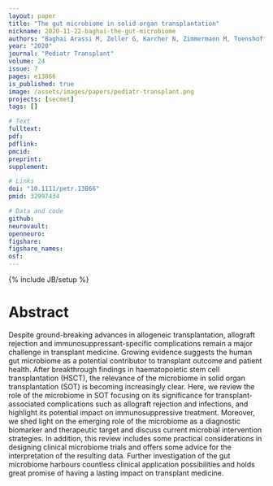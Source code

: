 ```yaml
---
layout: paper
title: "The gut microbiome in solid organ transplantation"
nickname: 2020-11-22-baghai-the-gut-microbiome
authors: "Baghai Arassi M, Zeller G, Karcher N, Zimmermann M, Toenshoff B"
year: "2020"
journal: "Pediatr Transplant"
volume: 24
issue: 7
pages: e13866
is_published: true
image: /assets/images/papers/pediatr-transplant.png
projects: [secmet]
tags: []

# Text
fulltext:
pdf:
pdflink:
pmcid: 
preprint:
supplement:

# Links
doi: "10.1111/petr.13866"
pmid: 32997434

# Data and code
github:
neurovault:
openneuro:
figshare:
figshare_names:
osf:
---
```

{% include JB/setup %}

# Abstract

Despite ground-breaking advances in allogeneic transplantation, allograft rejection and immunosuppressant-specific complications remain a major challenge in transplant medicine. Growing evidence suggests the human gut microbiome as a potential contributor to transplant outcome and patient health. After breakthrough findings in haematopoietic stem cell transplantation (HSCT), the relevance of the microbiome in solid organ transplantation (SOT) is becoming increasingly clear. Here, we review the role of the microbiome in SOT focusing on its significance for transplant-associated complications such as allograft rejection and infections, and highlight its potential impact on immunosuppressive treatment. Moreover, we shed light on the emerging role of the microbiome as a diagnostic biomarker and therapeutic target and discuss current microbial intervention strategies. In addition, this review includes some practical considerations in designing clinical microbiome trials and offers some advice for the interpretation of the resulting data. Further investigation of the gut microbiome harbours countless clinical application possibilities and holds great promise of having a lasting impact on transplant medicine.
